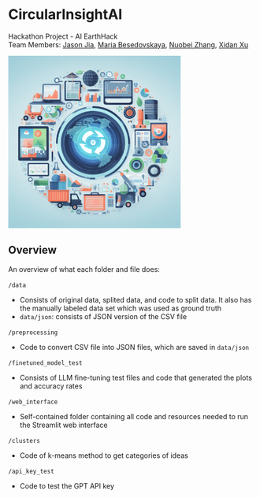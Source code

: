 # CircularInsightAI
Hackathon Project - AI EarthHack <br>
Team Members: [Jason Jia](https://www.linkedin.com/in/jasonjiajs/), [Maria Besedovskaya](https://www.linkedin.com/in/mariabesedovskaya/), [Nuobei Zhang](https://www.linkedin.com/in/nuobeizhang/), [Xidan Xu](https://www.linkedin.com/in/xidan-xu/)

<img src="readme_banner.jpeg" alt="banner" height="350">

## Overview

An overview of what each folder and file does:

`/data`

- Consists of original data, splited data, and code to split data. It also has the manually labeled data set which was used as ground truth
- `data/json`: consists of JSON version of the CSV file

`/preprocessing`

- Code to convert CSV file into JSON files, which are saved in `data/json`

`/finetuned_model_test`

- Consists of LLM fine-tuning test files and code that generated the plots and accuracy rates

`/web_interface`

- Self-contained folder containing all code and resources needed to run the Streamlit web interface

`/clusters`

- Code of k-means method to get categories of ideas

`/api_key_test`

- Code to test the GPT API key
